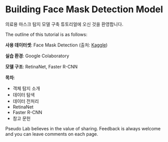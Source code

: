 # Building Face Mask Detection Model

의료용 마스크 탐지 모델 구축 튜토리얼에 오신 것을 환영합니다.

The outline of this tutorial is as follows:

**사용 데이터셋**: Face Mask Detection (출처: [Kaggle](https://www.kaggle.com/andrewmvd/face-mask-detection))

**실습 환경**: Google Colaboratory

**모델 구조**: RetinaNet, Faster R-CNN

**목차**:

- 객체 탐지 소개
- 데이터 탐색
- 데이터 전처리
- RetinaNet
- Faster R-CNN
- 참고 문헌

Pseudo Lab believes in the value of sharing. Feedback is always welcome and you can leave comments on each page.
